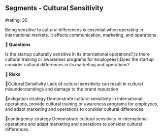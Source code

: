 

## Segments - Cultural Sensitivity

#rating: 30


Being sensitive to cultural differences is essential when operating in international markets. It affects communication, marketing, and operations.

**💭 Questions**

Is the startup culturally sensitive in its international operations?;Is there cultural training or awareness programs for employees?;Does the startup consider cultural differences in its marketing and operations?

**🚨 Risks**

🚨Cultural Sensitivity
Lack of cultural sensitivity can result in cultural misunderstandings and damage to the brand reputation.

🚨mitigation strategy
Demonstrate cultural sensitivity in international operations, provide cultural training or awareness programs for employees, and adapt marketing and operations to consider cultural differences.

🚨contingency strategy
Demonstrate cultural sensitivity in international operations and adapt marketing and operations to consider cultural differences.





